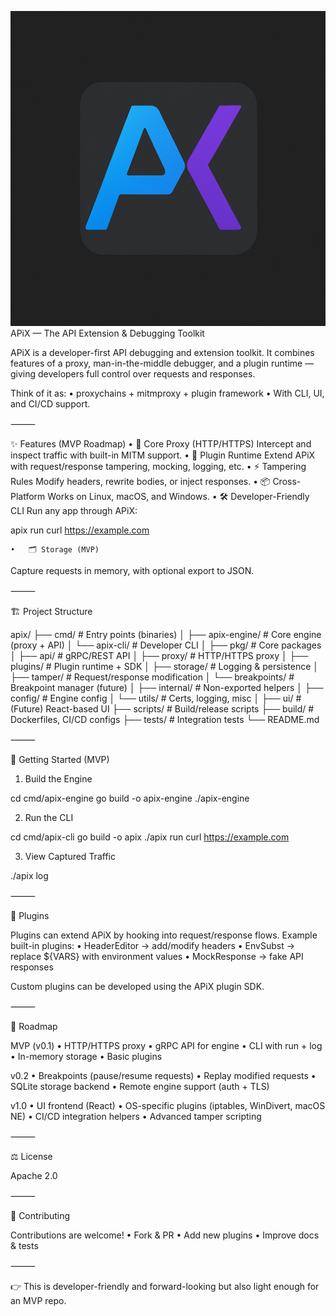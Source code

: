 ![APiX Project Icon](/public/assets/img/APiX.png)
APiX — The API Extension & Debugging Toolkit

APiX is a developer-first API debugging and extension toolkit.
It combines features of a proxy, man-in-the-middle debugger, and a plugin runtime — giving developers full control over requests and responses.

Think of it as:
	•	proxychains + mitmproxy + plugin framework
	•	With CLI, UI, and CI/CD support.

⸻

✨ Features (MVP Roadmap)
	•	🔌 Core Proxy (HTTP/HTTPS)
Intercept and inspect traffic with built-in MITM support.
	•	🧩 Plugin Runtime
Extend APiX with request/response tampering, mocking, logging, etc.
	•	⚡ Tampering Rules
Modify headers, rewrite bodies, or inject responses.
	•	📦 Cross-Platform
Works on Linux, macOS, and Windows.
	•	🛠 Developer-Friendly CLI
Run any app through APiX:

apix run curl https://example.com


	•	🗂 Storage (MVP)
Capture requests in memory, with optional export to JSON.

⸻

🏗 Project Structure

apix/
├── cmd/              # Entry points (binaries)
│   ├── apix-engine/  # Core engine (proxy + API)
│   └── apix-cli/     # Developer CLI
│
├── pkg/              # Core packages
│   ├── api/          # gRPC/REST API
│   ├── proxy/        # HTTP/HTTPS proxy
│   ├── plugins/      # Plugin runtime + SDK
│   ├── storage/      # Logging & persistence
│   ├── tamper/       # Request/response modification
│   └── breakpoints/  # Breakpoint manager (future)
│
├── internal/         # Non-exported helpers
│   ├── config/       # Engine config
│   └── utils/        # Certs, logging, misc
│
├── ui/               # (Future) React-based UI
├── scripts/          # Build/release scripts
├── build/            # Dockerfiles, CI/CD configs
├── tests/            # Integration tests
└── README.md


⸻

🔧 Getting Started (MVP)

1. Build the Engine

cd cmd/apix-engine
go build -o apix-engine
./apix-engine

2. Run the CLI

cd cmd/apix-cli
go build -o apix
./apix run curl https://example.com

3. View Captured Traffic

./apix log


⸻

🧩 Plugins

Plugins can extend APiX by hooking into request/response flows.
Example built-in plugins:
	•	HeaderEditor → add/modify headers
	•	EnvSubst → replace ${VARS} with environment values
	•	MockResponse → fake API responses

Custom plugins can be developed using the APiX plugin SDK.

⸻

📍 Roadmap

MVP (v0.1)
	•	HTTP/HTTPS proxy
	•	gRPC API for engine
	•	CLI with run + log
	•	In-memory storage
	•	Basic plugins

v0.2
	•	Breakpoints (pause/resume requests)
	•	Replay modified requests
	•	SQLite storage backend
	•	Remote engine support (auth + TLS)

v1.0
	•	UI frontend (React)
	•	OS-specific plugins (iptables, WinDivert, macOS NE)
	•	CI/CD integration helpers
	•	Advanced tamper scripting

⸻

⚖️ License

Apache 2.0

⸻

🤝 Contributing

Contributions are welcome!
	•	Fork & PR
	•	Add new plugins
	•	Improve docs & tests

⸻

👉 This is developer-friendly and forward-looking but also light enough for an MVP repo.
